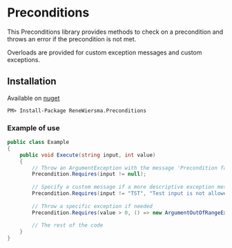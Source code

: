 # Preconditions

This Preconditions library provides methods to check on a precondition and throws an error if the precondition is not met. 

Overloads are provided for custom exception messages and custom exceptions.

## Installation

Available on [nuget](https://www.nuget.org/packages/ReneWiersma.Preconditions/)

	PM> Install-Package ReneWiersma.Preconditions

### Example of use

```csharp
public class Example
{
    public void Execute(string input, int value)
    {
        // Throw an ArgumentException with the message 'Precondition failed'
        Precondition.Requires(input != null);
        
        // Specify a custom message if a more descriptive exception message is needed
        Precondition.Requires(input != "TST", "Test input is not allowed");
        
        // Throw a specific exception if needed
        Precondition.Requires(value > 0, () => new ArgumentOutOfRangeException("value")); 
        
        // The rest of the code
    }
}
```
